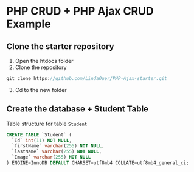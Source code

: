 # PHP CRUD + PHP Ajax CRUD Example

## Clone the starter repository
1. Open the htdocs folder
2. Clone the repository 

```javascript
git clone https://github.com/LindaOuer/PHP-Ajax-starter.git
```
3. Cd to the new folder

## Create the database + Student Table

Table structure for table `Student`

```SQL
CREATE TABLE `Student` (
  `Id` int(11) NOT NULL,
  `firstName` varchar(255) NOT NULL,
  `lastName` varchar(255) NOT NULL,
  `Image` varchar(255) NOT NULL
) ENGINE=InnoDB DEFAULT CHARSET=utf8mb4 COLLATE=utf8mb4_general_ci;
```
